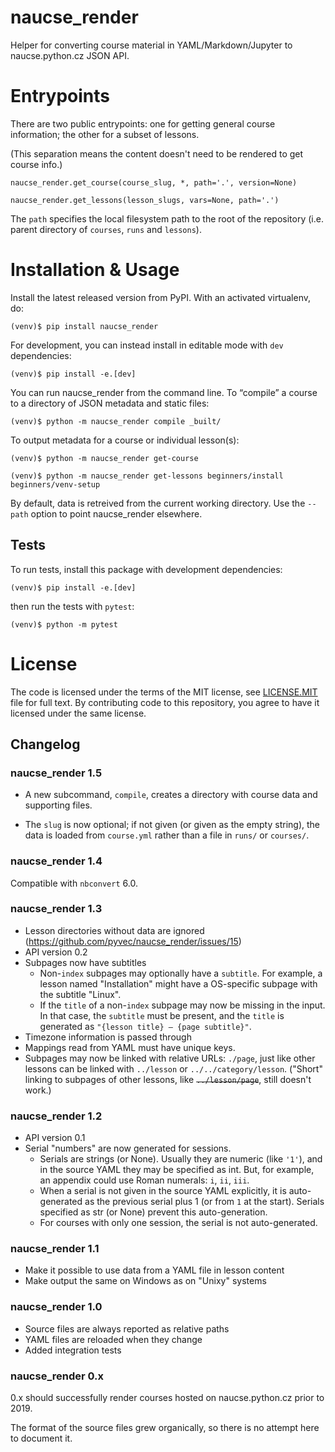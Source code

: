 # naucse_render

Helper for converting course material in YAML/Markdown/Jupyter to
naucse.python.cz JSON API.


# Entrypoints

There are two public entrypoints: one for getting general course information;
the other for a subset of lessons.

(This separation means the content doesn't need to be rendered to get course
info.)

`naucse_render.get_course(course_slug, *, path='.', version=None)`

`naucse_render.get_lessons(lesson_slugs, vars=None, path='.')`

The `path` specifies the local filesystem path to the root of the repository
(i.e. parent directory of `courses`, `runs` and `lessons`).


# Installation & Usage

Install the latest released version from PyPI.
With an activated virtualenv, do:

```console
(venv)$ pip install naucse_render
```

For development, you can instead install in editable mode
with `dev` dependencies:

```console
(venv)$ pip install -e.[dev]
```

You can run naucse_render from the command line.
To “compile” a course to a directory of JSON metadata and static files:

```console
(venv)$ python -m naucse_render compile _built/
```

To output metadata for a course or individual lesson(s):

```console
(venv)$ python -m naucse_render get-course

(venv)$ python -m naucse_render get-lessons beginners/install beginners/venv-setup
```

By default, data is retreived from the current working directory.
Use the `--path` option to point naucse_render elsewhere.


## Tests

To run tests, install this package with development dependencies:

```console
(venv)$ pip install -e.[dev]
```

then run the tests with `pytest`:

```console
(venv)$ python -m pytest
```


# License

The code is licensed under the terms of the MIT license, see [LICENSE.MIT] file
for full text. By contributing code to this repository, you agree to have it
licensed under the same license.

[LICENSE.MIT]: https://github.com/pyvec/naucse.python.cz/blob/master/LICENSE.MIT


## Changelog

### naucse_render 1.5

* A new subcommand, `compile`, creates a directory with course data
  and supporting files.

* The `slug` is now optional; if not given (or given as the empty
  string), the data is loaded from `course.yml` rather than a file in
  `runs/` or `courses/`.


### naucse_render 1.4

Compatible with  `nbconvert` 6.0.


### naucse_render 1.3

* Lesson directories without data are ignored
  (https://github.com/pyvec/naucse_render/issues/15)
* API version 0.2
* Subpages now have subtitles
  * Non-`index` subpages may optionally have a `subtitle`. For example,
    a lesson named "Installation" might have a OS-specific subpage with the
    subtitle "Linux".
  * If the `title` of a non-`index` subpage may now be missing in the input.
    In that case, the `subtitle` must be present, and the `title` is generated
    as `"{lesson title} – {page subtitle}"`.
* Timezone information is passed through
* Mappings read from YAML must have unique keys.
* Subpages may now be linked with relative URLs: `./page`, just like
  other lessons can be linked with `../lesson` or `../../category/lesson`.
  ("Short" linking to subpages of other lessons, like ~~`../lesson/page`~~,
  still doesn't work.)


### naucse_render 1.2

* API version 0.1
* Serial "numbers" are now generated for sessions.
  * Serials are strings (or None). Usually they are numeric (like `'1'`),
    and in the source YAML they may be specified as int.
    But, for example, an appendix could use Roman numerals: `i`, `ii`, `iii`.
  * When a serial is not given in the source YAML explicitly, it is
    auto-generated as the previous serial plus 1 (or from `1` at the start).
    Serials specified as str (or None) prevent this auto-generation.
  * For courses with only one session, the serial is not auto-generated.


### naucse_render 1.1

* Make it possible to use data from a YAML file in lesson content
* Make output the same on Windows as on "Unixy" systems


### naucse_render 1.0

* Source files are always reported as relative paths
* YAML files are reloaded when they change
* Added integration tests


### naucse_render 0.x

0.x should successfully render courses hosted on naucse.python.cz
prior to 2019.

The format of the source files grew organically, so there is no attempt here
to document it.
